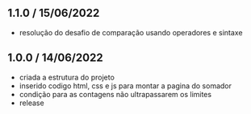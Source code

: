 ## 1.1.0 / 15/06/2022
- resolução do desafio de comparação usando operadores e sintaxe

## 1.0.0 / 14/06/2022
- criada a estrutura do projeto
- inserido codigo html, css e js para montar a pagina do somador 
- condição para as contagens não ultrapassarem os limites
- release